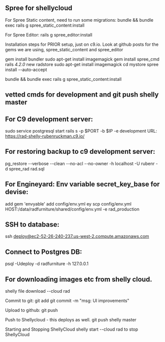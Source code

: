 Spree for shellycloud
-------------------------------------------------------------------

For Spree Static content, need to run some migrations:
bundle && bundle exec rails g spree_static_content:install

For Spree Editor:
rails g spree_editor:install

Installation steps for PRIOR setup, just on c9.io.  Look at github posts for the gems we are using, spree_static_content and spree_editor

gem install bundler
sudo apt-get install imagemagick
gem install spree_cmd
rails _4.2.0_ new radstore
sudo apt-get install imagemagick
cd mystore
spree install --auto-accept

bundle && bundle exec rails g spree_static_content:install

vetted cmds for development and git push shelly master
-------------------------------------------------------------------

For C9 development server:
--------------------------
sudo service postgresql start
rails s -p $PORT -b $IP -e development
URL: https://rad-shelly-rubenruckman.c9.io/


For restoring backup to c9 development server:
-------------------------------------------------------------------
pg_restore --verbose --clean --no-acl --no-owner -h localhost -U rubenr -d spree_rad rad.sql


For Engineyard: Env variable secret_key_base for devise:
------------------------------------------
add gem 'envyable'
add config/env.yml
ey scp config/env.yml HOST:/data/radfurniture/shared/config/env.yml -e rad_production

SSH to database:
-----------------------------------
ssh deploy@ec2-52-26-240-237.us-west-2.compute.amazonaws.com

Connect to Postgres DB:
-------------------------------------------
psql -Udeploy -d radfurniture -h 127.0.0.1

For downloading images etc from shelly cloud.
--------------------------------------------------------------------
shelly file download --cloud rad



Commit to git:
git add 
git commit -m "msg: UI improvements"

Upload to github:
git push

Push to Shellycloud - this deploys as well.
git push shelly master


Starting and Stopping ShellyCloud
shelly start --cloud rad
to stop ShellyCloud
